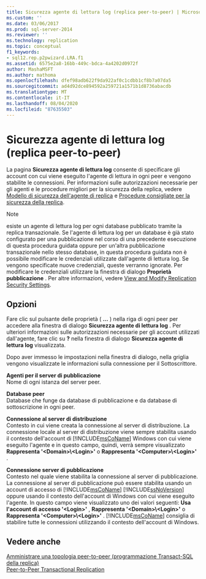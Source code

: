 ```yaml
---
title: Sicurezza agente di lettura log (replica peer-to-peer) | Microsoft Docs
ms.custom: ''
ms.date: 03/06/2017
ms.prod: sql-server-2014
ms.reviewer: ''
ms.technology: replication
ms.topic: conceptual
f1_keywords:
- sql12.rep.p2pwizard.LRA.f1
ms.assetid: 6575e2a8-16bb-449c-bdca-4a4202d0972f
author: MashaMSFT
ms.author: mathoma
ms.openlocfilehash: dfef98adb622f9da922af0c1cdbb1cf8b7a07da5
ms.sourcegitcommit: ad4d92dce894592a259721a1571b1d8736abacdb
ms.translationtype: MT
ms.contentlocale: it-IT
ms.lasthandoff: 08/04/2020
ms.locfileid: "87635503"
---
```

# <a name="log-reader-agent-security-peer-to-peer-replication"></a>Sicurezza agente di lettura log (replica peer-to-peer)
  La pagina **Sicurezza agente di lettura log** consente di specificare gli account con cui viene eseguito l'agente di lettura in ogni peer e vengono stabilite le connessioni. Per informazioni sulle autorizzazioni necessarie per gli agenti e le procedure migliori per la sicurezza della replica, vedere [Modello di sicurezza dell'agente di replica](security/replication-agent-security-model.md) e [Procedure consigliate per la sicurezza della replica](security/replication-security-best-practices.md).  
  
> [!NOTE]  
>  esiste un agente di lettura log per ogni database pubblicato tramite la replica transazionale. Se l'agente di lettura log per un database è già stato configurato per una pubblicazione nel corso di una precedente esecuzione di questa procedura guidata oppure per un'altra pubblicazione transazionale nello stesso database, in questa procedura guidata non è possibile modificare le credenziali utilizzate dall'agente di lettura log. Se vengono specificate nuove credenziali, queste verranno ignorate. Per modificare le credenziali utilizzare la finestra di dialogo **Proprietà pubblicazione** . Per altre informazioni, vedere [View and Modify Replication Security Settings](security/view-and-modify-replication-security-settings.md).  
  
## <a name="options"></a>Opzioni  
 Fare clic sul pulsante delle proprietà ( **...** ) nella riga di ogni peer per accedere alla finestra di dialogo **Sicurezza agente di lettura log** . Per ulteriori informazioni sulle autorizzazioni necessarie per gli account utilizzati dall'agente, fare clic su **?** nella finestra di dialogo **Sicurezza agente di lettura log** visualizzata.  
  
 Dopo aver immesso le impostazioni nella finestra di dialogo, nella griglia vengono visualizzate le informazioni sulla connessione per il Sottoscrittore.  
  
 **Agenti per il server di pubblicazione**  
 Nome di ogni istanza del server peer.  
  
 **Database peer**  
 Database che funge da database di pubblicazione e da database di sottoscrizione in ogni peer.  
  
 **Connessione al server di distribuzione**  
 Contesto in cui viene creata la connessione al server di distribuzione. La connessione locale al server di distribuzione viene sempre stabilita usando il contesto dell'account di [!INCLUDE[msCoName](../../includes/msconame-md.md)] Windows con cui viene eseguito l'agente e in questo campo, quindi, verrà sempre visualizzato **Rappresenta '\<Domain>\\<Login\>'** o **Rappresenta '\<Computer>\\<Login\>'** .  
  
 **Connessione server di pubblicazione**  
 Contesto nel quale viene stabilita la connessione al server di pubblicazione. La connessione al server di pubblicazione può essere stabilita usando un account di accesso di [!INCLUDE[msCoName](../../includes/msconame-md.md)] [!INCLUDE[ssNoVersion](../../includes/ssnoversion-md.md)] oppure usando il contesto dell'account di Windows con cui viene eseguito l'agente. In questo campo viene visualizzato uno dei valori seguenti: **Usa l'account di accesso '\<Login>'** , **Rappresenta '\<Domain>\\<Login\>'** o **Rappresenta '\<Computer>\\<Login\>'** . [!INCLUDE[msCoName](../../includes/msconame-md.md)] consiglia di stabilire tutte le connessioni utilizzando il contesto dell'account di Windows.  
  
## <a name="see-also"></a>Vedere anche  
 [Amministrare una topologia peer-to-peer &#40;programmazione Transact-SQL della replica&#41;](administration/administer-a-peer-to-peer-topology-replication-transact-sql-programming.md)   
 [Peer-to-Peer Transactional Replication](transactional/peer-to-peer-transactional-replication.md)  
  
  
